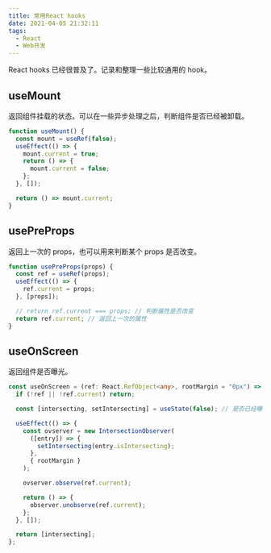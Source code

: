 ```yaml
---
title: 常用React hooks
date: 2021-04-05 21:32:11
tags:
  - React
  - Web开发
---
```


React hooks 已经很普及了。记录和整理一些比较通用的 hook。

## useMount

返回组件挂载的状态。可以在一些异步处理之后，判断组件是否已经被卸载。

```typescript
function useMount() {
  const mount = useRef(false);
  useEffect(() => {
    mount.current = true;
    return () => {
      mount.current = false;
    };
  }, []);

  return () => mount.current;
}
```

## usePreProps

返回上一次的 props，也可以用来判断某个 props 是否改变。

```typescript
function usePreProps(props) {
  const ref = useRef(props);
  useEffect(() => {
    ref.current = props;
  }, [props]);

  // return ref.current === props; // 判断属性是否改变
  return ref.current; // 返回上一次的属性
}
```

## useOnScreen

返回组件是否曝光。

```typescript
const useOnScreen = (ref: React.RefObject<any>, rootMargin = "0px") => {
  if (!ref || !ref.current) return;

  const [intersecting, setIntersecting] = useState(false); // 是否已经曝光

  useEffect(() => {
    const ovserver = new IntersectionObserver(
      ([entry]) => {
        setIntersecting(entry.isIntersecting);
      },
      { rootMargin }
    );

    ovserver.observe(ref.current);

    return () => {
      observer.unobserve(ref.current);
    };
  }, []);

  return [intersecting];
};
```
